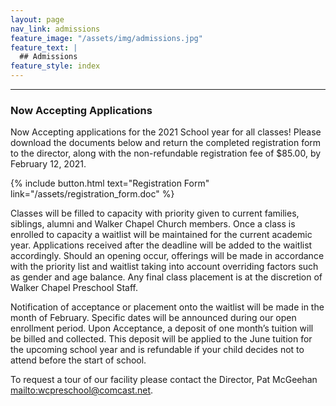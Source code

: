 ```yaml
---
layout: page
nav_link: admissions
feature_image: "/assets/img/admissions.jpg"
feature_text: |
  ## Admissions
feature_style: index
---
```


---

### Now Accepting Applications

Now Accepting applications for the 2021 School year for all classes!  Please download the documents below and return the completed registration form to the director, along with the non-refundable registration fee of $85.00, by February 12, 2021.

{% include button.html text="Registration Form" link="/assets/registration_form.doc" %}

Classes will be filled to capacity with priority given to current families, siblings, alumni and Walker Chapel Church members.  Once a class is enrolled to capacity a waitlist will be maintained for the current academic year.  Applications received after the deadline will be added to the waitlist accordingly.  Should an opening occur, offerings will be made in accordance with the priority list and waitlist taking into account overriding factors such as gender and age balance.  Any final class placement is at the discretion of Walker Chapel Preschool Staff.

Notification of acceptance or placement onto the waitlist will be made in the month of February.  Specific dates will be announced during our open enrollment period.
Upon Acceptance, a deposit of one month’s tuition will be billed and collected.  This deposit will be applied to the June tuition for the upcoming school year and is refundable if your child decides not to attend before the start of school.

To request a tour of our facility please contact the Director, Pat McGeehan <mailto:wcpreschool@comcast.net>.

